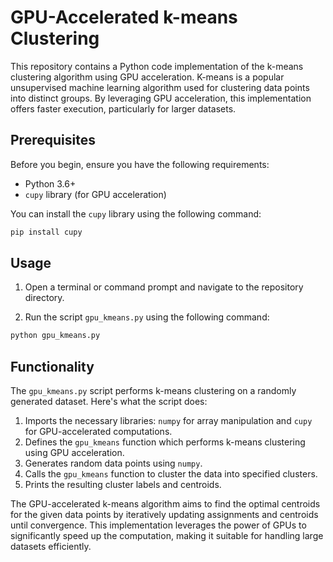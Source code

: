 # GPU-Accelerated k-means Clustering

This repository contains a Python code implementation of the k-means clustering algorithm using GPU acceleration. K-means is a popular unsupervised machine learning algorithm used for clustering data points into distinct groups. By leveraging GPU acceleration, this implementation offers faster execution, particularly for larger datasets.

## Prerequisites

Before you begin, ensure you have the following requirements:

- Python 3.6+
- `cupy` library (for GPU acceleration)

You can install the `cupy` library using the following command:

```bash
pip install cupy
```

## Usage

1. Open a terminal or command prompt and navigate to the repository directory.

2. Run the script `gpu_kmeans.py` using the following command:

```bash
python gpu_kmeans.py
```

## Functionality

The `gpu_kmeans.py` script performs k-means clustering on a randomly generated dataset. Here's what the script does:

1. Imports the necessary libraries: `numpy` for array manipulation and `cupy` for GPU-accelerated computations.
2. Defines the `gpu_kmeans` function which performs k-means clustering using GPU acceleration.
3. Generates random data points using `numpy`.
4. Calls the `gpu_kmeans` function to cluster the data into specified clusters.
5. Prints the resulting cluster labels and centroids.

The GPU-accelerated k-means algorithm aims to find the optimal centroids for the given data points by iteratively updating assignments and centroids until convergence. This implementation leverages the power of GPUs to significantly speed up the computation, making it suitable for handling large datasets efficiently.

